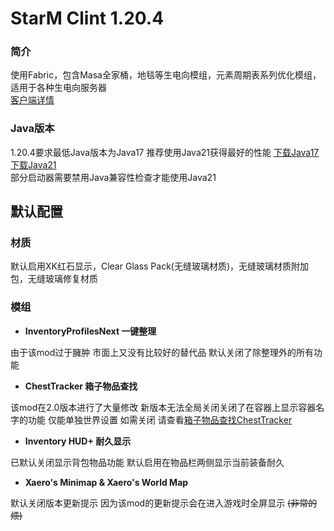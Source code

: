 # StarM Clint 1.20.4 
### 简介
使用Fabric，包含Masa全家桶，地毯等生电向模组，元素周期表系列优化模组，适用于各种生电向服务器<br>
[客户端详情](https://starm.team/#/downloads/mc/clientinfo/1.20.4)

### Java版本

1.20.4要求最低Java版本为Java17 推荐使用Java21获得最好的性能 [下载Java17](https://www.oracle.com/cn/java/technologies/downloads/#java17) [下载Java21](https://www.oracle.com/cn/java/technologies/downloads/#java21) <br> 部分启动器需要禁用Java兼容性检查才能使用Java21

## 默认配置

### 材质  

默认启用XK红石显示，Clear Glass Pack(无缝玻璃材质)，无缝玻璃材质附加包，无缝玻璃修复材质

### 模组

- **InventoryProfilesNext 一键整理**

由于该mod过于臃肿 市面上又没有比较好的替代品 默认关闭了除整理外的所有功能

- **ChestTracker 箱子物品查找**

该mod在2.0版本进行了大量修改 新版本无法全局关闭关闭了在容器上显示容器名字的功能 仅能单独世界设置 如需关闭 请查看[箱子物品查找ChestTracker](../modconfig/ChestTracker.md)

- **Inventory HUD+ 耐久显示**

已默认关闭显示背包物品功能 默认启用在物品栏两侧显示当前装备耐久

- **Xaero's Minimap & Xaero's World Map**

默认关闭版本更新提示 因为该mod的更新提示会在进入游戏时全屏显示 <s>(非常的烦)</s>